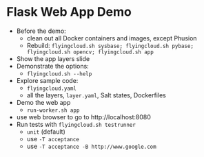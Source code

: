 # Flask Web App Demo

* Before the demo:
    * clean out all Docker containers and images, except Phusion
    * Rebuild: `flyingcloud.sh sysbase; flyingcloud.sh pybase; flyingcloud.sh opencv; flyingcloud.sh app`
* Show the app layers slide
* Demonstrate the options:
    * `flyingcloud.sh --help`
* Explore sample code:
    * `flyingcloud.yaml`
    * all the layers, `layer.yaml`, Salt states, Dockerfiles
* Demo the web app
    * `run-worker.sh app`
* use web browser to go to http://localhost:8080
* Run tests with `flyingcloud.sh testrunner`
    * `unit` (default)
    * use `-T acceptance`
    * use `-T acceptance -B http://www.google.com`
